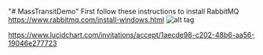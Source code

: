 "# MassTransitDemo" 
First follow these instructions to install RabbitMQ https://www.rabbitmq.com/install-windows.html
![alt tag](https://cloud.githubusercontent.com/assets/19776368/23866499/f209b818-0810-11e7-888e-1fa776fc8827.png)

https://www.lucidchart.com/invitations/accept/1aecde98-c202-48b6-aa56-19046e277723

